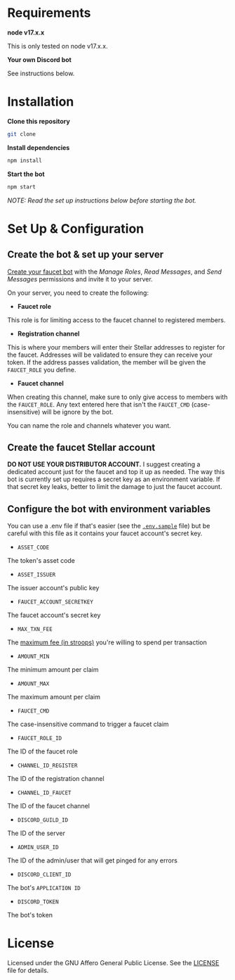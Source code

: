 # Requirements

**node v17.x.x**

This is only tested on node v17.x.x.

**Your own Discord bot**

See instructions below.


# Installation
**Clone this repository**
``` sh
git clone
```

**Install dependencies**
``` sh
npm install
```

**Start the bot**
``` sh
npm start
```

_NOTE: Read the set up instructions below before starting the bot._


# Set Up & Configuration


## Create the bot & set up your server

[Create your faucet bot](https://discordjs.guide/preparations/setting-up-a-bot-application.html#creating-your-bot) with the _Manage Roles_, _Read Messages_, and _Send Messages_ permissions and invite it to your server.

On your server, you need to create the following:

- **Faucet role**

This role is for limiting access to the faucet channel to registered members.

- **Registration channel**

This is where your members will enter their Stellar addresses to register for the faucet. Addresses will be validated to ensure they can receive your token. If the address passes validation, the member will be given the `FAUCET_ROLE` you define.

- **Faucet channel**

When creating this channel, make sure to only give access to members with the `FAUCET_ROLE`. Any text entered here that isn't the `FAUCET_CMD` (case-insensitive) will be ignore by the bot.

You can name the role and channels whatever you want.

## Create the faucet Stellar account
**DO NOT USE YOUR DISTRIBUTOR ACCOUNT.** I suggest creating a dedicated account just for the faucet and top it up as needed. The way this bot is currently set up requires a secret key as an environment variable. If that secret key leaks, better to limit the damage to just the faucet account.

## Configure the bot with environment variables
You can use a .env file if that's easier (see the [`.env.sample`](.env.sample) file) but be careful with this file as it contains your faucet account's secret key.

- `ASSET_CODE`

The token's asset code

- `ASSET_ISSUER`

The issuer account's public key

- `FAUCET_ACCOUNT_SECRETKEY`

The faucet account's secret key

- `MAX_TXN_FEE`

The [maximum fee (in stroops)](https://developers.stellar.org/docs/glossary/fees/) you're willing to spend per transaction

- `AMOUNT_MIN`

The minimum amount per claim

- `AMOUNT_MAX`

The maximum amount per claim

- `FAUCET_CMD`

The case-insensitive command to trigger a faucet claim

- `FAUCET_ROLE_ID`

The ID of the faucet role

- `CHANNEL_ID_REGISTER`

The ID of the registration channel

- `CHANNEL_ID_FAUCET`

The ID of the faucet channel

- `DISCORD_GUILD_ID`

The ID of the server

- `ADMIN_USER_ID`

The ID of the admin/user that will get pinged for any errors

- `DISCORD_CLIENT_ID`

The bot's `APPLICATION ID`

- `DISCORD_TOKEN`

The bot's token


# License
Licensed under the GNU Affero General Public License. See the [LICENSE](./LICENSE) file for details.
